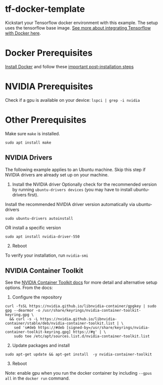 # tf-docker-template
Kickstart your Tensorflow docker environment with this example. The setup uses the tensorflow base image. [See more about integrating Tensorflow with Docker here](https://www.tensorflow.org/install/docker).

# Docker Prerequisites

[Install Docker](https://docs.docker.com/engine/install/) and follow these [important post-installation steps](https://docs.docker.com/engine/install/linux-postinstall/)

# NVIDIA Prerequisites

Check if a gpu is available on your device: `lspci | grep -i nvidia`

# Other Prerequisites

Make sure `make` is installed. 

```
sudo apt install make
```

## NVIDIA Drivers
The following example applies to an Ubuntu machine. Skip this step if NVIDIA drivers are already set up on your machine. 

1. Install the NVIDIA driver
Optionally check for the recommended version by running `ubuntu-drivers devices` (you may have to install ubuntu-drivers first).

Install the recommended NVIDIA driver version automatically via ubuntu-drivers
```
sudo ubuntu-drivers autoinstall
```
OR install a specific version
```
sudo apt install nvidia-driver-550
```

2. Reboot

To verify your installation, run `nvidia-smi`


## NVIDIA Container Toolkit
See the [NVIDIA Container Toolkit docs](https://docs.nvidia.com/datacenter/cloud-native/container-toolkit/latest/install-guide.html) for more detail and alternative setup options. From the docs:

1. Configure the repository
```
curl -fsSL https://nvidia.github.io/libnvidia-container/gpgkey | sudo gpg --dearmor -o /usr/share/keyrings/nvidia-container-toolkit-keyring.gpg \
  && curl -s -L https://nvidia.github.io/libnvidia-container/stable/deb/nvidia-container-toolkit.list | \
    sed 's#deb https://#deb [signed-by=/usr/share/keyrings/nvidia-container-toolkit-keyring.gpg] https://#g' | \
    sudo tee /etc/apt/sources.list.d/nvidia-container-toolkit.list
```

2. Update packages and install
```
sudo apt-get update && apt-get install  -y nvidia-container-toolkit
```

3. Reboot 


Note: enable gpu when you run the docker container by including `--gpus all` in the `docker run` command. 
